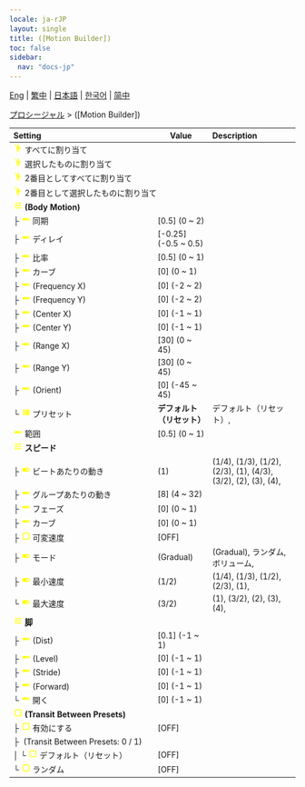 ```yaml
---
locale: ja-rJP
layout: single
title: ([Motion Builder])
toc: false
sidebar:
  nav: "docs-jp"
---
```

[Eng](/dancexr/menu/2025.4/motion/motion_builder) | [繁中](/tw/dancexr/menu/2025.4/motion/motion_builder) | [日本語](/jp/dancexr/menu/2025.4/motion/motion_builder) | [한국어](/kr/dancexr/menu/2025.4/motion/motion_builder) | [简中](/zh/dancexr/menu/2025.4/motion/motion_builder)

[プロシージャル](../menu#プロシージャル) > ([Motion Builder])



| Setting | Value | Description |
| :--- | --- | :--- |
|<nobr>![motion icon](/images/icon/ic_motion.png) すべてに割り当て</nobr>|| 
|<nobr>![motion icon](/images/icon/ic_motion.png) 選択したものに割り当て</nobr>|| 
|<nobr>![motion icon](/images/icon/ic_motion.png) 2番目としてすべてに割り当て</nobr>|| 
|<nobr>![motion icon](/images/icon/ic_motion.png) 2番目として選択したものに割り当て</nobr>|| 
|<nobr>![tune icon](/images/icon/ic_tune.png) <b>(Body Motion)</b></nobr>| | 
|<nobr>├&nbsp;![slider icon](/images/icon/ic_slider.png) 同期</nobr>| [0.5] (0 ~ 2) | 
|<nobr>├&nbsp;![slider icon](/images/icon/ic_slider.png) ディレイ</nobr>| [-0.25] (-0.5 ~ 0.5) | 
|<nobr>├&nbsp;![slider icon](/images/icon/ic_slider.png) 比率</nobr>| [0.5] (0 ~ 1) | 
|<nobr>├&nbsp;![slider icon](/images/icon/ic_slider.png) カーブ</nobr>| [0] (0 ~ 1) | 
|<nobr>├&nbsp;![slider icon](/images/icon/ic_slider.png) (Frequency X)</nobr>| [0] (-2 ~ 2) | 
|<nobr>├&nbsp;![slider icon](/images/icon/ic_slider.png) (Frequency Y)</nobr>| [0] (-2 ~ 2) | 
|<nobr>├&nbsp;![slider icon](/images/icon/ic_slider.png) (Center X)</nobr>| [0] (-1 ~ 1) | 
|<nobr>├&nbsp;![slider icon](/images/icon/ic_slider.png) (Center Y)</nobr>| [0] (-1 ~ 1) | 
|<nobr>├&nbsp;![slider icon](/images/icon/ic_slider.png) (Range X)</nobr>| [30] (0 ~ 45) | 
|<nobr>├&nbsp;![slider icon](/images/icon/ic_slider.png) (Range Y)</nobr>| [30] (0 ~ 45) | 
|<nobr>├&nbsp;![slider icon](/images/icon/ic_slider.png) (Orient)</nobr>| [0] (-45 ~ 45) | 
|<nobr>└&nbsp;![list icon](/images/icon/ic_list.png) プリセット</nobr>| **デフォルト（リセット）** | デフォルト（リセット）,  |
|<nobr>![slider icon](/images/icon/ic_slider.png) 範囲</nobr>| [0.5] (0 ~ 1) | 
|<nobr>![tune icon](/images/icon/ic_tune.png) <b>スピード</b></nobr>| | 
|<nobr>├&nbsp;![toggle_on icon](/images/icon/ic_toggle_on.png) ビートあたりの動き</nobr>| (1) | (1/4), (1/3), (1/2), (2/3), (1), (4/3), (3/2), (2), (3), (4), 
|<nobr>├&nbsp;![slider icon](/images/icon/ic_slider.png) グループあたりの動き</nobr>| [8] (4 ~ 32) | 
|<nobr>├&nbsp;![slider icon](/images/icon/ic_slider.png) フェーズ</nobr>| [0] (0 ~ 1) | 
|<nobr>├&nbsp;![slider icon](/images/icon/ic_slider.png) カーブ</nobr>| [0] (0 ~ 1) | 
|<nobr>├&nbsp;![check_off icon](/images/icon/ic_check_off.png) 可変速度</nobr>| [OFF] | 
|<nobr>├&nbsp;![toggle_on icon](/images/icon/ic_toggle_on.png) モード</nobr>| (Gradual) | (Gradual), ランダム, ボリューム, 
|<nobr>├&nbsp;![toggle_on icon](/images/icon/ic_toggle_on.png) 最小速度</nobr>| (1/2) | (1/4), (1/3), (1/2), (2/3), (1), 
|<nobr>└&nbsp;![toggle_on icon](/images/icon/ic_toggle_on.png) 最大速度</nobr>| (3/2) | (1), (3/2), (2), (3), (4), 
|<nobr>![tune icon](/images/icon/ic_tune.png) <b>脚</b></nobr>| | 
|<nobr>├&nbsp;![slider icon](/images/icon/ic_slider.png) (Dist)</nobr>| [0.1] (-1 ~ 1) | 
|<nobr>├&nbsp;![slider icon](/images/icon/ic_slider.png) (Level)</nobr>| [0] (-1 ~ 1) | 
|<nobr>├&nbsp;![slider icon](/images/icon/ic_slider.png) (Stride)</nobr>| [0] (-1 ~ 1) | 
|<nobr>├&nbsp;![slider icon](/images/icon/ic_slider.png) (Forward)</nobr>| [0] (-1 ~ 1) | 
|<nobr>└&nbsp;![slider icon](/images/icon/ic_slider.png) 開く</nobr>| [0] (-1 ~ 1) | 
|<nobr>![check_off icon](/images/icon/ic_check_off.png) <b>(Transit Between Presets)</b></nobr>| | 
|<nobr>├&nbsp;![check_off icon](/images/icon/ic_check_off.png) 有効にする</nobr>| [OFF] | 
|<nobr>├&nbsp; (Transit Between Presets: 0 / 1)</nobr>|| 
|<nobr>│&nbsp;└&nbsp;![check_off icon](/images/icon/ic_check_off.png) デフォルト（リセット）</nobr>| [OFF] | 
|<nobr>└&nbsp;![check_off icon](/images/icon/ic_check_off.png) ランダム</nobr>| [OFF] | 
